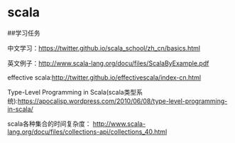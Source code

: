 # scala
##学习任务

中文学习：https://twitter.github.io/scala_school/zh_cn/basics.html

英文例子：http://www.scala-lang.org/docu/files/ScalaByExample.pdf

effective scala:http://twitter.github.io/effectivescala/index-cn.html

Type-Level Programming in Scala(scala类型系统):https://apocalisp.wordpress.com/2010/06/08/type-level-programming-in-scala/

scala各种集合的时间复杂度： http://www.scala-lang.org/docu/files/collections-api/collections_40.html
